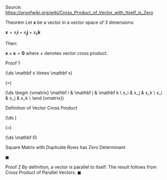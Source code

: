 # 

Source: https://proofwiki.org/wiki/Cross_Product_of_Vector_with_Itself_is_Zero

Theorem
Let $\mathbf x$ be a vector in a vector space of $3$ dimensions:

$\mathbf x = x_i \mathbf i + x_j \mathbf j + x_k \mathbf k$

Then:

$\mathbf x \times \mathbf x = \mathbf 0$
where $\times$ denotes vector cross product.


Proof 1













\(\ds \mathbf x \times \mathbf x\)

\(=\)







\(\ds \begin {vmatrix} \mathbf i & \mathbf j & \mathbf k \\
x_i & x_j & x_k \\
x_i & x_j & x_k \\ \end {vmatrix}\)






Definition of Vector Cross Product














\(\ds \)

\(=\)







\(\ds \mathbf 0\)





Square Matrix with Duplicate Rows has Zero Determinant



$\blacksquare$


Proof 2
By definition, a vector is parallel to itself.
The result follows from Cross Product of Parallel Vectors.
$\blacksquare$





